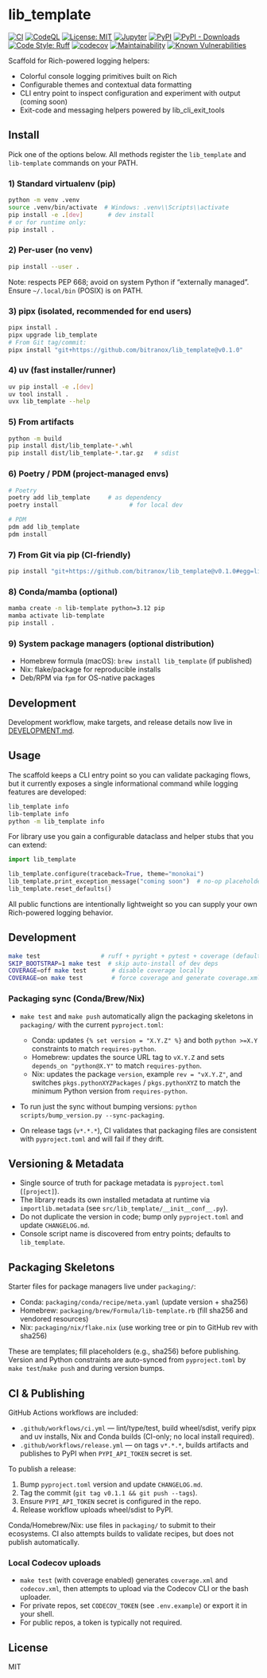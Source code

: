# lib_template

<!-- Badges -->
[![CI](https://github.com/bitranox/lib_template/actions/workflows/ci.yml/badge.svg)](https://github.com/bitranox/lib_template/actions/workflows/ci.yml)
[![CodeQL](https://github.com/bitranox/lib_template/actions/workflows/codeql.yml/badge.svg)](https://github.com/bitranox/lib_template/actions/workflows/codeql.yml)
[![License: MIT](https://img.shields.io/badge/License-MIT-yellow.svg)](LICENSE)
[![Jupyter](https://img.shields.io/badge/Jupyter-Launch-orange?logo=jupyter)](https://mybinder.org/v2/gh/bitranox/lib_template/HEAD?labpath=notebooks%2FQuickstart.ipynb)
[![PyPI](https://img.shields.io/pypi/v/lib_template.svg)](https://pypi.org/project/lib_template/)
[![PyPI - Downloads](https://img.shields.io/pypi/dm/lib_template.svg)](https://pypi.org/project/lib_template/)
[![Code Style: Ruff](https://img.shields.io/badge/Code%20Style-Ruff-46A3FF?logo=ruff&labelColor=000)](https://docs.astral.sh/ruff/)
[![codecov](https://codecov.io/gh/bitranox/lib_template/graph/badge.svg?token=UFBaUDIgRk)](https://codecov.io/gh/bitranox/lib_template)
[![Maintainability](https://qlty.sh/gh/bitranox/projects/lib_template/maintainability.svg)](https://qlty.sh/gh/bitranox/projects/lib_template)
[![Known Vulnerabilities](https://snyk.io/test/github/bitranox/lib_template/badge.svg)](https://snyk.io/test/github/bitranox/lib_template)

Scaffold for Rich-powered logging helpers:
- Colorful console logging primitives built on Rich
- Configurable themes and contextual data formatting
- CLI entry point to inspect configuration and experiment with output (coming soon)
- Exit-code and messaging helpers powered by lib_cli_exit_tools

## Install

Pick one of the options below. All methods register the `lib_template` and `lib-template` commands on your PATH.

### 1) Standard virtualenv (pip)

```bash
python -m venv .venv
source .venv/bin/activate  # Windows: .venv\\Scripts\\activate
pip install -e .[dev]       # dev install
# or for runtime only:
pip install .
```

### 2) Per-user (no venv)

```bash
pip install --user .
```

Note: respects PEP 668; avoid on system Python if “externally managed”. Ensure `~/.local/bin` (POSIX) is on PATH.

### 3) pipx (isolated, recommended for end users)

```bash
pipx install .
pipx upgrade lib_template
# From Git tag/commit:
pipx install "git+https://github.com/bitranox/lib_template@v0.1.0"
```

### 4) uv (fast installer/runner)

```bash
uv pip install -e .[dev]
uv tool install .
uvx lib_template --help
```

### 5) From artifacts

```bash
python -m build
pip install dist/lib_template-*.whl
pip install dist/lib_template-*.tar.gz   # sdist
```

### 6) Poetry / PDM (project-managed envs)

```bash
# Poetry
poetry add lib_template     # as dependency
poetry install                    # for local dev

# PDM
pdm add lib_template
pdm install
```

### 7) From Git via pip (CI-friendly)

```bash
pip install "git+https://github.com/bitranox/lib_template@v0.1.0#egg=lib_template"
```

### 8) Conda/mamba (optional)

```bash
mamba create -n lib-template python=3.12 pip
mamba activate lib-template
pip install .
```

### 9) System package managers (optional distribution)

- Homebrew formula (macOS): `brew install lib_template` (if published)
- Nix: flake/package for reproducible installs
- Deb/RPM via `fpm` for OS-native packages

## Development

Development workflow, make targets, and release details now live in [DEVELOPMENT.md](DEVELOPMENT.md).

## Usage

The scaffold keeps a CLI entry point so you can validate packaging flows, but it
currently exposes a single informational command while logging features are
developed:

```bash
lib_template info
lib-template info
python -m lib_template info
```

For library use you gain a configurable dataclass and helper stubs that you can
extend:

```python
import lib_template

lib_template.configure(traceback=True, theme="monokai")
lib_template.print_exception_message("coming soon")  # no-op placeholder
lib_template.reset_defaults()
```

All public functions are intentionally lightweight so you can supply your own
Rich-powered logging behavior.

## Development

```bash
make test                 # ruff + pyright + pytest + coverage (default ON)
SKIP_BOOTSTRAP=1 make test  # skip auto-install of dev deps
COVERAGE=off make test       # disable coverage locally
COVERAGE=on make test        # force coverage and generate coverage.xml/codecov.xml
```

### Packaging sync (Conda/Brew/Nix)

- `make test` and `make push` automatically align the packaging skeletons in `packaging/` with the current `pyproject.toml`:
  - Conda: updates `{% set version = "X.Y.Z" %}` and both `python >=X.Y` constraints to match `requires-python`.
  - Homebrew: updates the source URL tag to `vX.Y.Z` and sets `depends_on "python@X.Y"` to match `requires-python`.
  - Nix: updates the package `version`, example `rev = "vX.Y.Z"`, and switches `pkgs.pythonXYZPackages` / `pkgs.pythonXYZ` to match the minimum Python version from `requires-python`.

- To run just the sync without bumping versions: `python scripts/bump_version.py --sync-packaging`.

- On release tags (`v*.*.*`), CI validates that packaging files are consistent with `pyproject.toml` and will fail if they drift.

## Versioning & Metadata

- Single source of truth for package metadata is `pyproject.toml` (`[project]`).
- The library reads its own installed metadata at runtime via `importlib.metadata` (see `src/lib_template/__init__conf__.py`).
- Do not duplicate the version in code; bump only `pyproject.toml` and update `CHANGELOG.md`.
- Console script name is discovered from entry points; defaults to `lib_template`.

## Packaging Skeletons

Starter files for package managers live under `packaging/`:

- Conda: `packaging/conda/recipe/meta.yaml` (update version + sha256)
- Homebrew: `packaging/brew/Formula/lib-template.rb` (fill sha256 and vendored resources)
- Nix: `packaging/nix/flake.nix` (use working tree or pin to GitHub rev with sha256)

These are templates; fill placeholders (e.g., sha256) before publishing. Version and Python constraints are auto-synced from `pyproject.toml` by `make test`/`make push` and during version bumps.

## CI & Publishing

GitHub Actions workflows are included:

- `.github/workflows/ci.yml` — lint/type/test, build wheel/sdist, verify pipx and uv installs, Nix and Conda builds (CI-only; no local install required).
- `.github/workflows/release.yml` — on tags `v*.*.*`, builds artifacts and publishes to PyPI when `PYPI_API_TOKEN` secret is set.

To publish a release:
1. Bump `pyproject.toml` version and update `CHANGELOG.md`.
2. Tag the commit (`git tag v0.1.1 && git push --tags`).
3. Ensure `PYPI_API_TOKEN` secret is configured in the repo.
4. Release workflow uploads wheel/sdist to PyPI.

Conda/Homebrew/Nix: use files in `packaging/` to submit to their ecosystems. CI also attempts builds to validate recipes, but does not publish automatically.

### Local Codecov uploads

- `make test` (with coverage enabled) generates `coverage.xml` and `codecov.xml`, then attempts to upload via the Codecov CLI or the bash uploader.
- For private repos, set `CODECOV_TOKEN` (see `.env.example`) or export it in your shell.
- For public repos, a token is typically not required.

## License

MIT
